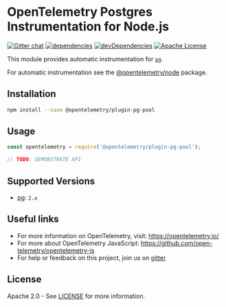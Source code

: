 # OpenTelemetry Postgres Instrumentation for Node.js
[![Gitter chat][gitter-image]][gitter-url]
[![dependencies][dependencies-image]][dependencies-url]
[![devDependencies][devDependencies-image]][devDependencies-url]
[![Apache License][license-image]][license-image]

This module provides automatic instrumentation for [`pg`](https://github.com/brianc/node-postgres).

For automatic instrumentation see the
[@opentelemetry/node](https://github.com/open-telemetry/opentelemetry-js/tree/master/packages/opentelemetry-node) package.

## Installation

```bash
npm install --save @opentelemetry/plugin-pg-pool
```

## Usage

```js
const opentelemetry = require('@opentelemetry/plugin-pg-pool');

// TODO: DEMONSTRATE API
```

## Supported Versions

- [pg](https://npmjs.com/package/pg-pool): `2.x`

## Useful links
- For more information on OpenTelemetry, visit: <https://opentelemetry.io/>
- For more about OpenTelemetry JavaScript: <https://github.com/open-telemetry/opentelemetry-js>
- For help or feedback on this project, join us on [gitter][gitter-url]

## License

Apache 2.0 - See [LICENSE][license-url] for more information.

[gitter-image]: https://badges.gitter.im/open-telemetry/opentelemetry-js.svg
[gitter-url]: https://gitter.im/open-telemetry/opentelemetry-node?utm_source=badge&utm_medium=badge&utm_campaign=pr-badge&utm_content=badge
[license-url]: https://github.com/open-telemetry/opentelemetry-js/blob/master/LICENSE
[license-image]: https://img.shields.io/badge/license-Apache_2.0-green.svg?style=flat
[dependencies-image]: https://david-dm.org/open-telemetry/opentelemetry-js/status.svg?path=packages/opentelemetry-plugin-pg-pool
[dependencies-url]: https://david-dm.org/open-telemetry/opentelemetry-js?path=packages%2Fopentelemetry-plugin-pg-pool
[devDependencies-image]: https://david-dm.org/open-telemetry/opentelemetry-js/dev-status.svg?path=packages/opentelemetry-plugin-pg-pool
[devDependencies-url]: https://david-dm.org/open-telemetry/opentelemetry-js?path=packages%2Fopentelemetry-plugin-pg-pool&type=dev
